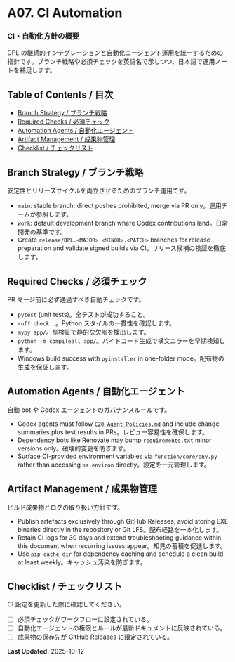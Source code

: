 # A07. CI Automation
### CI・自動化方針の概要
DPL の継続的インテグレーションと自動化エージェント運用を統一するための指針です。ブランチ戦略や必須チェックを英語名で示しつつ、日本語で運用ノートを補足します。

## Table of Contents / 目次
- [Branch Strategy / ブランチ戦略](#branch-strategy)
- [Required Checks / 必須チェック](#required-checks)
- [Automation Agents / 自動化エージェント](#automation-agents)
- [Artifact Management / 成果物管理](#artifact-management)
- [Checklist / チェックリスト](#ci-checklist)

## <a id="branch-strategy"></a>Branch Strategy / ブランチ戦略
安定性とリリースサイクルを両立させるためのブランチ運用です。

- `main`: stable branch; direct pushes prohibited, merge via PR only。運用チームが参照します。
- `work`: default development branch where Codex contributions land。日常開発の基準です。
- Create `release/DPL.<MAJOR>.<MINOR>.<PATCH>` branches for release preparation and validate signed builds via CI。リリース候補の検証を徹底します。

## <a id="required-checks"></a>Required Checks / 必須チェック
PR マージ前に必ず通過すべき自動チェックです。

- `pytest` (unit tests)。全テストが成功すること。
- `ruff check .`。Python スタイルの一貫性を確認します。
- `mypy app/`。型検証で静的な欠陥を検出します。
- `python -m compileall app/`。バイトコード生成で構文エラーを早期検知します。
- Windows build success with `pyinstaller` in one-folder mode。配布物の生成を保証します。

## <a id="automation-agents"></a>Automation Agents / 自動化エージェント
自動 bot や Codex エージェントのガバナンスルールです。

- Codex agents must follow [`C20_Agent_Policies.md`](C20_Agent_Policies.md) and include change summaries plus test results in PRs。レビュー容易性を確保します。
- Dependency bots like Renovate may bump `requirements.txt` minor versions only。破壊的変更を防ぎます。
- Surface CI-provided environment variables via `function/core/env.py` rather than accessing `os.environ` directly。設定を一元管理します。

## <a id="artifact-management"></a>Artifact Management / 成果物管理
ビルド成果物とログの取り扱い方針です。

- Publish artefacts exclusively through GitHub Releases; avoid storing EXE binaries directly in the repository or Git LFS。配布経路を一本化します。
- Retain CI logs for 30 days and extend troubleshooting guidance within this document when recurring issues appear。知見の蓄積を促進します。
- Use `pip cache dir` for dependency caching and schedule a clean build at least weekly。キャッシュ汚染を防ぎます。

## <a id="ci-checklist"></a>Checklist / チェックリスト
CI 設定を更新した際に確認してください。

- [ ] 必須チェックがワークフローに設定されている。
- [ ] 自動化エージェントの権限とルールが最新ドキュメントに反映されている。
- [ ] 成果物の保存先が GitHub Releases に限定されている。

**Last Updated:** 2025-10-12
